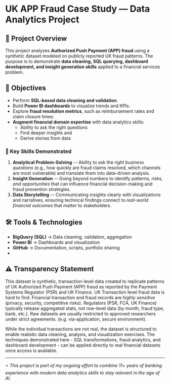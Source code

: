 # UK APP Fraud Case Study — Data Analytics Project

## 📌 Project Overview
This project analyzes **Authorized Push Payment (APP) fraud** using a synthetic dataset modeled on publicly reported UK fraud patterns.
The purpose is to demonstrate **data cleaning, SQL querying, dashboard development, and insight generation skills** applied to a financial services problem.

## 🎯 Objectives

- Perform **SQL-based data cleaning and validation**.  
- Build **Power BI dashboards** to visualize trends and KPIs.  
- Explore **fraud resolution metrics**, such as reimbursement rates and claim closure times.  
- **Augment financial domain expertise** with data analytics skills:
    -   Ability to ask the right questions
    -   Find deeper insights and
    -   Derive stories from data
      
### 🔑 Key Skills Demonstrated
1. **Analytical Problem-Solving** -- Ability to ask the *right business questions* (e.g., how quickly are fraud claims resolved, which channels are most vulnerable) and translate them into data-driven analysis.  
2. **Insight Generation** -- Going beyond numbers to identify *patterns, risks, and opportunities* that can influence financial decision-making and fraud prevention strategies.  
3. **Data Storytelling** -- Communicating insights clearly with visualizations and narratives, ensuring technical findings connect to *real-world financial outcomes* that matter to stakeholders.  

## 🛠️ Tools & Technologies
- **BigQuery (SQL)** → Data cleaning, validation, aggregation  
- **Power BI** → Dashboards and visualization  
- **GitHub** → Documentation, scripts, portfolio sharing
- 
## ⚠️ Transparency Statement
This dataset is synthetic, transaction-level data created to replicate patterns of UK Authorized Push Payment (APP) fraud as reported by the Payment Systems Regulator (PSR) and UK Finance. 
UK Transaction level fraud data is hard to find. Financial transaction and fraud records are *highly sensitive* (privacy, security, competitive risks). 
Regulators (PSR, FCA, UK Finance) typically release aggregated stats, not row-level data (by month, fraud type, bank, etc.). Raw datasets are usually restricted to approved researchers under strict agreements. (e.g. via-application, secure environment).

While the individual transactions are not real, the dataset is structured to enable realistic data cleaning, analysis, and visualization exercises. 
The techniques demonstrated here - SQL transformations, fraud analytics, and dashboard development - can be applied directly to real financial datasets once access is available. 

---
⭐ *This project is part of my ongoing effort to combine 11+ years of banking experience with modern data analytics skills to stay relevant in the age of AI.*



